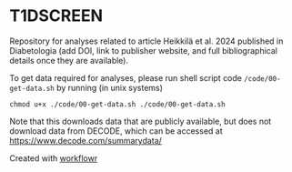 # T1DSCREEN

Repository for analyses related to article Heikkilä et al. 2024 published in 
Diabetologia (add DOI, link to publisher website, and full bibliographical details once they are available).

To get data required for analyses, please run shell script code `/code/00-get-data.sh` by running (in unix systems)

`
chmod u+x ./code/00-get-data.sh
./code/00-get-data.sh
`

Note that this downloads data that are publicly available, but does not download data from DECODE, which can be accessed at https://www.decode.com/summarydata/


Created with [workflowr](https://github.com/jdblischak/workflowr)
